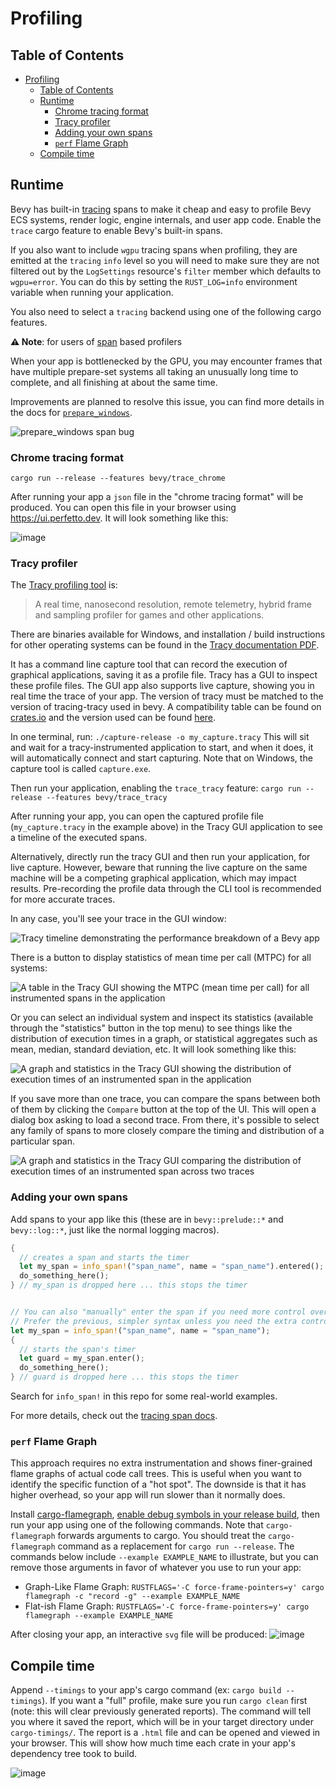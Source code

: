 # Profiling

## Table of Contents

- [Profiling](#profiling)
  - [Table of Contents](#table-of-contents)
  - [Runtime](#runtime)
    - [Chrome tracing format](#chrome-tracing-format)
    - [Tracy profiler](#tracy-profiler)
    - [Adding your own spans](#adding-your-own-spans)
    - [`perf` Flame Graph](#perf-flame-graph)
  - [Compile time](#compile-time)

## Runtime

Bevy has built-in [tracing](https://github.com/tokio-rs/tracing) spans to make it cheap and easy to profile Bevy ECS systems, render logic, engine internals, and user app code. Enable the `trace` cargo feature to enable Bevy's built-in spans.

If you also want to include `wgpu` tracing spans when profiling, they are emitted at the `tracing` `info` level so you will need to make sure they are not filtered out by the `LogSettings` resource's `filter` member which defaults to `wgpu=error`. You can do this by setting the `RUST_LOG=info` environment variable when running your application.

You also need to select a `tracing` backend using one of the following cargo features.

**⚠️ Note**: for users of [span](https://docs.rs/tracing/0.1.37/tracing/index.html) based profilers

When your app is bottlenecked by the GPU, you may encounter frames that have multiple prepare-set systems all taking an unusually long time to complete, and all finishing at about the same time.

Improvements are planned to resolve this issue, you can find more details in the docs for [`prepare_windows`](https://docs.rs/bevy/latest/bevy/render/view/fn.prepare_windows.html).

![prepare_windows span bug](https://github.com/bevyengine/bevy/assets/2771466/15c0819b-0e07-4665-aa1e-579caa24fece)

### Chrome tracing format

`cargo run --release --features bevy/trace_chrome`

After running your app a `json` file in the "chrome tracing format" will be produced. You can open this file in your browser using <https://ui.perfetto.dev>. It will look something like this:

![image](https://user-images.githubusercontent.com/2694663/141657409-6f4a3ad3-59b6-4378-95ba-66c0dafecd8e.png)

### Tracy profiler

The [Tracy profiling tool](https://github.com/wolfpld/tracy) is:
> A real time, nanosecond resolution, remote telemetry, hybrid frame and sampling profiler for games and other applications.

There are binaries available for Windows, and installation / build instructions for other operating systems can be found in the [Tracy documentation PDF](https://github.com/wolfpld/tracy/releases/latest/download/tracy.pdf).

It has a command line capture tool that can record the execution of graphical applications, saving it as a profile file. Tracy has a GUI to inspect these profile files. The GUI app also supports live capture, showing you in real time the trace of your app. The version of tracy must be matched to the version of tracing-tracy used in bevy. A compatibility table can be found on [crates.io](https://crates.io/crates/tracing-tracy) and the version used can be found [here](https://github.com/bevyengine/bevy/blob/latest/crates/bevy_log/Cargo.toml#L25).

In one terminal, run:
`./capture-release -o my_capture.tracy`
This will sit and wait for a tracy-instrumented application to start, and when it does, it will automatically connect and start capturing. Note that on Windows, the capture tool is called `capture.exe`.

Then run your application, enabling the `trace_tracy` feature:
`cargo run --release --features bevy/trace_tracy`

After running your app, you can open the captured profile file (`my_capture.tracy` in the example above) in the Tracy GUI application to see a timeline of the executed spans.

Alternatively, directly run the tracy GUI and then run your application, for live capture. However, beware that running the live capture on the same machine will be a competing graphical application, which may impact results. Pre-recording the profile data through the CLI tool is recommended for more accurate traces.

In any case, you'll see your trace in the GUI window:

![Tracy timeline demonstrating the performance breakdown of a Bevy app](https://user-images.githubusercontent.com/302146/163988636-25c017ab-64bc-4da7-a897-a80098b667ef.png)

There is a button to display statistics of mean time per call (MTPC) for all systems:

![A table in the Tracy GUI showing the MTPC (mean time per call) for all instrumented spans in the application](https://user-images.githubusercontent.com/302146/163988302-c21102d8-b7eb-476d-a741-a2c28d9bf8c1.png)

Or you can select an individual system and inspect its statistics (available through the "statistics" button in the top menu) to see things like the distribution of execution times in a graph, or statistical aggregates such as mean, median, standard deviation, etc. It will look something like this:

![A graph and statistics in the Tracy GUI showing the distribution of execution times of an instrumented span in the application](https://user-images.githubusercontent.com/302146/163988464-86e1a3ee-e97b-49ae-9f7e-4ff2b8b761ad.png)

If you save more than one trace, you can compare the spans between both of them by clicking the `Compare` button at the top of the UI. This will open a dialog box asking to load a second trace. From there, it's possible to select any family of spans to more closely compare the timing and distribution of a particular span.

![A graph and statistics in the Tracy GUI comparing the distribution of execution times of an instrumented span across two traces](https://user-images.githubusercontent.com/3137680/205834698-84405b2f-97b5-43a3-9dba-385167ac1db5.png)

### Adding your own spans

Add spans to your app like this (these are in `bevy::prelude::*` and `bevy::log::*`, just like the normal logging macros).

```rust
{
  // creates a span and starts the timer
  let my_span = info_span!("span_name", name = "span_name").entered();
  do_something_here();
} // my_span is dropped here ... this stops the timer


// You can also "manually" enter the span if you need more control over when the timer starts
// Prefer the previous, simpler syntax unless you need the extra control.
let my_span = info_span!("span_name", name = "span_name");
{
  // starts the span's timer
  let guard = my_span.enter();
  do_something_here();
} // guard is dropped here ... this stops the timer
```

Search for `info_span!` in this repo for some real-world examples.

For more details, check out the [tracing span docs](https://docs.rs/tracing/*/tracing/span/index.html).

### `perf` Flame Graph

This approach requires no extra instrumentation and shows finer-grained flame graphs of actual code call trees. This is useful when you want to identify the specific function of a "hot spot". The downside is that it has higher overhead, so your app will run slower than it normally does.

Install [cargo-flamegraph](https://github.com/flamegraph-rs/flamegraph), [enable debug symbols in your release build](https://github.com/flamegraph-rs/flamegraph#improving-output-when-running-with---release), then run your app using one of the following commands. Note that `cargo-flamegraph` forwards arguments to cargo. You should treat the `cargo-flamegraph` command as a replacement for `cargo run --release`. The commands below include `--example EXAMPLE_NAME` to illustrate, but you can remove those arguments in favor of whatever you use to run your app:

- Graph-Like Flame Graph: `RUSTFLAGS='-C force-frame-pointers=y' cargo flamegraph -c "record -g" --example EXAMPLE_NAME`
- Flat-ish Flame Graph: `RUSTFLAGS='-C force-frame-pointers=y' cargo flamegraph --example EXAMPLE_NAME`

After closing your app, an interactive `svg` file will be produced:
![image](https://user-images.githubusercontent.com/2694663/141657609-0089675d-fb6a-4dc4-9a59-871e95e31c8a.png)

## Compile time

Append `--timings` to your app's cargo command (ex: `cargo build --timings`).
If you want a "full" profile, make sure you run `cargo clean` first (note: this will clear previously generated reports).
The command will tell you where it saved the report, which will be in your target directory under `cargo-timings/`.
The report is a `.html` file and can be opened and viewed in your browser.
This will show how much time each crate in your app's dependency tree took to build.

![image](https://user-images.githubusercontent.com/2694663/141657811-f4e15e3b-c9fc-491b-9313-236fd8c01288.png)
